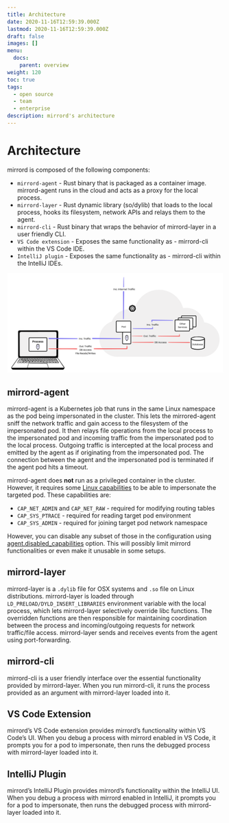 ```yaml
---
title: Architecture
date: 2020-11-16T12:59:39.000Z
lastmod: 2020-11-16T12:59:39.000Z
draft: false
images: []
menu:
  docs:
    parent: overview
weight: 120
toc: true
tags:
  - open source
  - team
  - enterprise
description: mirrord's architecture
---
```


# Architecture

mirrord is composed of the following components:

* `mirrord-agent` - Rust binary that is packaged as a container image. mirrord-agent runs in the cloud and acts as a proxy for the local process.
* `mirrord-layer` - Rust dynamic library (so/dylib) that loads to the local process, hooks its filesystem, network APIs and relays them to the agent.
* `mirrord-cli` - Rust binary that wraps the behavior of mirrord-layer in a user friendly CLI.
* `VS Code extension` - Exposes the same functionality as - mirrord-cli within the VS Code IDE.
* `IntelliJ plugin` - Exposes the same functionality as - mirrord-cli within the IntelliJ IDEs. 

![mirrord - Architecture](architecture/architecture.svg)

## mirrord-agent

mirrord-agent is a Kubernetes job that runs in the same Linux namespace as the pod being impersonated in the cluster. This lets the mirrored-agent sniff the network traffic and gain access to the filesystem of the impersonated pod. It then relays file operations from the local process to the impersonated pod and incoming traffic from the impersonated pod to the local process. Outgoing traffic is intercepted at the local process and emitted by the agent as if originating from the impersonated pod. The connection between the agent and the impersonated pod is terminated if the agent pod hits a timeout.

mirrord-agent does **not** run as a privileged container in the cluster. However, it requires some [Linux capabilities](https://man7.org/linux/man-pages/man7/capabilities.7.html) to be able to impersonate the targeted pod. These capabilities are:

* `CAP_NET_ADMIN` and `CAP_NET_RAW` - required for modifying routing tables
* `CAP_SYS_PTRACE` - required for reading target pod environment
* `CAP_SYS_ADMIN` - required for joining target pod network namespace

However, you can disable any subset of those in the configuration using [agent.disabled\_capabilities](https://app.gitbook.com/s/Z7vBpFMZTH8vUGJBGRZ4/options#agent.disabled_capabilities) option. This will possibly limit mirrord functionalities or even make it unusable in some setups.

## mirrord-layer

mirrord-layer is a `.dylib` file for OSX systems and `.so` file on Linux distributions. mirrord-layer is loaded through `LD_PRELOAD/DYLD_INSERT_LIBRARIES` environment variable with the local process, which lets mirrord-layer selectively override libc functions. The overridden functions are then responsible for maintaining coordination between the process and incoming/outgoing requests for network traffic/file access. mirrord-layer sends and receives events from the agent using port-forwarding.

## mirrord-cli

mirrord-cli is a user friendly interface over the essential functionality provided by mirrord-layer. When you run mirrord-cli, it runs the process provided as an argument with mirrord-layer loaded into it.

## VS Code Extension

mirrord’s VS Code extension provides mirrord’s functionality within VS Code’s UI. When you debug a process with mirrord enabled in VS Code, it prompts you for a pod to impersonate, then runs the debugged process with mirrord-layer loaded into it.

## IntelliJ Plugin

mirrord’s IntelliJ Plugin provides mirrord’s functionality within the IntelliJ UI. When you debug a process with mirrord enabled in IntelliJ, it prompts you for a pod to impersonate, then runs the debugged process with mirrord-layer loaded into it.
